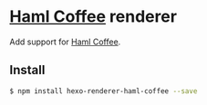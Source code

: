 # [Haml Coffee] renderer

Add support for [Haml Coffee].

## Install

``` bash
$ npm install hexo-renderer-haml-coffee --save
```


[Haml Coffee]: https://github.com/netzpirat/haml-coffee

